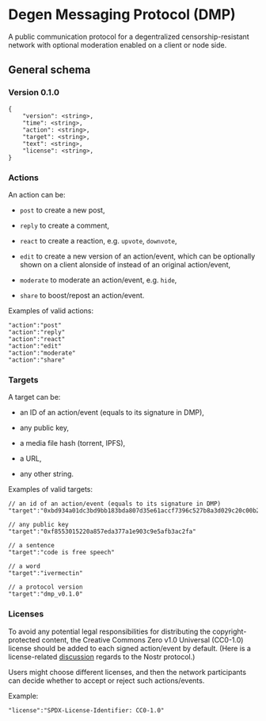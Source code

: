 # Degen Messaging Protocol (DMP)

A public communication protocol for a degentralized censorship-resistant network with optional moderation enabled on a client or node side.

## General schema

### Version 0.1.0

```
{
    "version": <string>,
    "time": <string>,
    "action": <string>,
    "target": <string>,
    "text": <string>,
    "license": <string>,
}
```
### Actions

An action can be:

* `post` to create a new post,

* `reply` to create a comment,

* `react` to create a reaction, e.g. `upvote`, `downvote`, 

* `edit` to create a new version of an action/event, which can be optionally shown on a client alonside of instead of an original action/event,

* `moderate` to moderate an action/event, e.g. `hide`,

* `share` to boost/repost an action/event.

Examples of valid actions:

```
"action":"post"
"action":"reply"
"action":"react"
"action":"edit"
"action":"moderate"
"action":"share"
```

### Targets

A target can be:

* an ID of an action/event (equals to its signature in DMP),

* any public key,

* a media file hash (torrent, IPFS),

* a URL,

* any other string.

Examples of valid targets:

```
// an id of an action/event (equals to its signature in DMP)
"target":"0xbd934a01dc3bd9bb183bda807d35e61accf7396c527b8a3d029c20c00b294cf029997be953772da32483b077eea856e6bafcae7a2aff95ae572af25dd3e204a71b"

// any public key
"target":"0xf8553015220a857eda377a1e903c9e5afb3ac2fa"

// a sentence
"target":"code is free speech"

// a word
"target":"ivermectin"

// a protocol version
"target":"dmp_v0.1.0"
```

### Licenses

To avoid any potential legal responsibilities for distributing the copyright-protected content, the Creative Commons Zero v1.0 Universal (CC0-1.0) license should be added to each signed action/event by default. (Here is a license-related [discussion](https://github.com/nostr-protocol/nips/pull/857) regards to the Nostr protocol.)

Users might choose different licenses, and then the network participants can decide whether to accept or reject such actions/events.

Example:

```
"license":"SPDX-License-Identifier: CC0-1.0"
```
